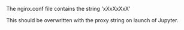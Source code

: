 The nginx.conf file contains the string 'xXxXxXxX'

This should be overwritten with the proxy string on launch of Jupyter.
